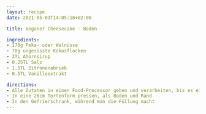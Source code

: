 ```yaml
---
layout: recipe
date: 2021-05-03T14:05:18+02:00

title: Veganer Cheesecake - Boden

ingredients:
- 170g Peka- oder Walnüsse
- 70g ungesüsste Kokosflocken
- 3TL Ahornsirup
- 0.25TL Salz
- 1.5TL Zitronenabrieb
- 0.5TL Vanilleextrakt

directions:
- Alle Zutaten in einen Food-Processor geben und verarbeiten, bis es eine leicht klebrige Konsistenz bekommt *(nicht zu lange, da es sonst fettig wird)*
- In eine 26cm Tortenform pressen, als Boden und Rand
- In den Gefrierschrank, während man die Füllung macht
---
```

